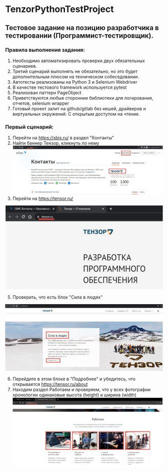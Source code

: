 # TenzorPythonTestProject

## Тестовое задание на позицию разработчика в тестировании (Программист-тестировщик).
### Правила выполнения задания:
1) Необходимо автоматизировать проверки двух обязательных сценариев.
2) Третий сценарий выполнять не обязательно, но это будет дополнительным плюсом на
техническом собеседовании.
3) Автотесты реализованы на Python 3 и Selenium Webdriver
4) В качестве тестового framework используется pytest
5) Реализован паттерн PageObject
6) Приветствуются любые сторонние библиотеки для логирования, отчетов, selenium
wrapper
7) Готовый проект залит на github/gitlab без кешей, драйверов и виртуальных
окружений. С открытым доступом на чтение.

### Первый сценарий:
1) Перейти на https://sbis.ru/ в раздел "Контакты"
2) Найти баннер Тензор, кликнуть по нему
![image alt](https://github.com/SeleznevSergei/TenzorPythonTestProject/blob/main/img/img1.png)
3) Перейти на https://tensor.ru/

![image alt](https://github.com/SeleznevSergei/TenzorPythonTestProject/blob/main/img/img2.png)

5) Проверить, что есть блок "Сила в людях"

![image alt](https://github.com/SeleznevSergei/TenzorPythonTestProject/blob/main/img/img3.png)

6) Перейдите в этом блоке в "Подробнее" и убедитесь, что открывается
https://tensor.ru/about
7) Находим раздел Работаем и проверяем, что у всех фотографии хронологии
одинаковые высота (height) и ширина (width)
![image alt](https://github.com/SeleznevSergei/TenzorPythonTestProject/blob/main/img/img4.png)
